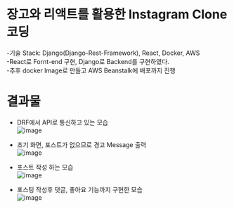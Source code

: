 # 장고와 리액트를 활용한 Instagram Clone 코딩


-기술 Stack: Django(Django-Rest-Framework), React, Docker, AWS     
-React로 Fornt-end 구현, Django로 Backend를 구현하였다.     
-추후 docker Image로 만들고 AWS Beanstalk에 배포까지 진행


# 결과물
- DRF에서 API로 통신하고 있는 모습      
![image](https://user-images.githubusercontent.com/71872133/167059366-2fda0707-d2dd-4c42-8eca-7c61db53a1df.png)
      
- 초기 화면, 포스트가 없으므로 경고 Message 출력          
![image](https://user-images.githubusercontent.com/71872133/167059354-8b746951-1b89-4f0d-8e67-b23f3ed588e5.png)

- 포스트 작성 하는 모습             
![image](https://user-images.githubusercontent.com/71872133/167059359-53def9dd-c186-4e67-83cd-adf6776fcdd0.png)
           
- 포스팅 작성후 댓글, 좋아요 기능까지 구현한 모습              
![image](https://user-images.githubusercontent.com/71872133/167059337-cee33314-5afc-4918-bea2-4fe6b71289f8.png)
